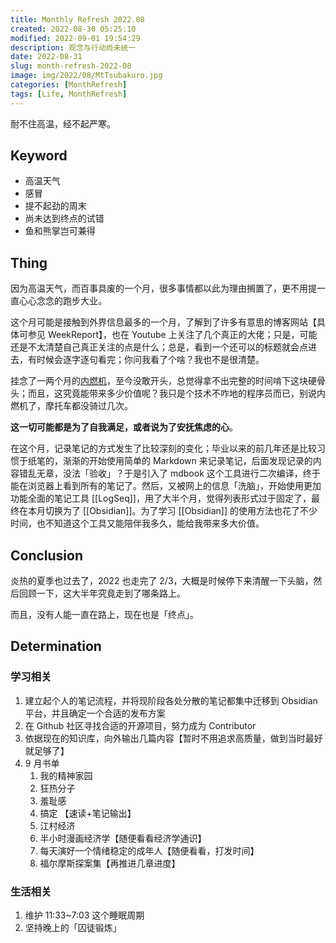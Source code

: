 ```yaml
---
title: Monthly Refresh 2022.08
created: 2022-08-30 05:25:10
modified: 2022-09-01 19:54:29
description: 观念与行动尚未统一
date: 2022-08-31
slug: month-refresh-2022-08
image: img/2022/08/MtTsubakuro.jpg
categories: [MonthRefresh]
tags: [Life, MonthRefresh]
---
```


耐不住高温，经不起严寒。

## Keyword

- 高温天气
- 感冒
- 提不起劲的周末
- 尚未达到终点的试错
- 鱼和熊掌岂可兼得

## Thing

因为高温天气，而百事具废的一个月，很多事情都以此为理由搁置了，更不用提一直心心念念的跑步大业。

这个月可能是接触到外界信息最多的一个月，了解到了许多有意思的博客网站【具体可参见 WeekReport】，也在 Youtube 上关注了几个真正的大佬；只是，可能还是不太清楚自己真正关注的点是什么；总是，看到一个还可以的标题就会点进去，有时候会逐字逐句看完；你问我看了个啥？我也不是很清楚。

挂念了一两个月的[内燃机](https://ciechanow.ski/internal-combustion-engine/)，至今没敢开头，总觉得拿不出完整的时间啃下这块硬骨头；而且，这究竟能带来多少价值呢？我只是个技术不咋地的程序员而已，别说内燃机了，摩托车都没骑过几次。

**这一切可能都是为了自我满足，或者说为了安抚焦虑的心**。

在这个月，记录笔记的方式发生了比较深刻的变化；毕业以来的前几年还是比较习惯于纸笔的，渐渐的开始使用简单的 Markdown 来记录笔记，后面发现记录的内容错乱无章，没法「验收」？于是引入了 mdbook 这个工具进行二次编译，终于能在浏览器上看到所有的笔记了。然后，又被网上的信息「洗脑」，开始使用更加功能全面的笔记工具 [[LogSeq]]，用了大半个月，觉得列表形式过于固定了，最终在本月切换为了 [[Obsidian]]。为了学习 [[Obsidian]] 的使用方法也花了不少时间，也不知道这个工具又能陪伴我多久，能给我带来多大价值。

## Conclusion

炎热的夏季也过去了，2022 也走完了 2/3，大概是时候停下来清醒一下头脑，然后回顾一下，这大半年究竟走到了哪条路上。

而且，没有人能一直在路上，现在也是「终点」。

## Determination

### 学习相关

1. 建立起个人的笔记流程，并将现阶段各处分散的笔记都集中迁移到 Obsidian 平台，并且确定一个合适的发布方案
2. 在 Github 社区寻找合适的开源项目，努力成为 Contributor
3. 依据现在的知识库，向外输出几篇内容【暂时不用追求高质量，做到当时最好就足够了】
4. 9 月书单
   1. 我的精神家园
   2. 狂热分子
   3. 羞耻感
   4. 搞定 【速读+笔记输出】
   5. 江村经济
   6. 半小时漫画经济学【随便看看经济学通识】
   7. 每天演好一个情绪稳定的成年人【随便看看，打发时间】
   8. 福尔摩斯探案集【再推进几章进度】

### 生活相关

1. 维护 11:33~7:03 这个睡眠周期
2. 坚持晚上的「囚徒锻炼」
